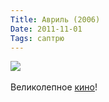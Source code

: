 ```yaml
---
Title: Авриль (2006)
Date: 2011-11-01
Tags: саптрю
---
```


<div class="text"><img src="http://dl.dropbox.com/u/140528/site/avril.jpg" /><br /><br />
Великолепное <a href="http://www.imdb.com/title/tt0399497/">кино</a>!</div>